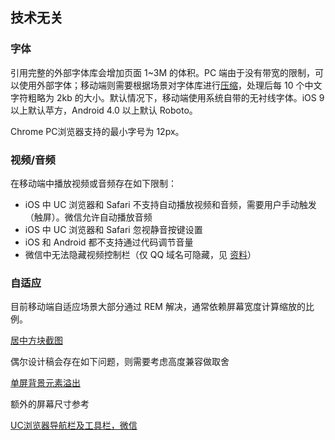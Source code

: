 ## 技术无关

### 字体
引用完整的外部字体库会增加页面 1~3M 的体积。PC 端由于没有带宽的限制，可以使用外部字体；移动端则需要根据场景对字体库进行[压缩](http://ecomfe.github.io/fontmin/#feature)，处理后每 10 个中文字符粗略为 2kb 的大小。默认情况下，移动端使用系统自带的无衬线字体。iOS 9 以上默认苹方，Android 4.0 以上默认 Roboto。

Chrome PC浏览器支持的最小字号为 12px。

### 视频/音频
在移动端中播放视频或音频存在如下限制：

- iOS 中 UC 浏览器和 Safari 不支持自动播放视频和音频，需要用户手动触发（触屏）。微信允许自动播放音频
- iOS 中 UC 浏览器和 Safari 忽视静音按键设置
- iOS 和 Android 都不支持通过代码调节音量
- 微信中无法隐藏视频控制栏（仅 QQ 域名可隐藏，见 [资料](http://x5.tencent.com/guide?id=2009)）

### 自适应
目前移动端自适应场景大部分通过 REM 解决，通常依赖屏幕宽度计算缩放的比例。

[居中方块截图]()

偶尔设计稿会存在如下问题，则需要考虑高度兼容做取舍

[单屏背景元素溢出]()

额外的屏幕尺寸参考

[UC浏览器导航栏及工具栏，微信]()

